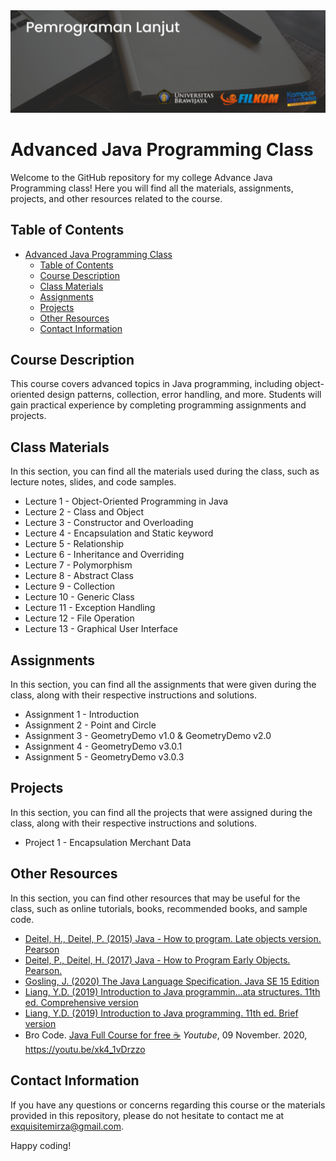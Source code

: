 <img src="https://raw.githubusercontent.com/MirzaHilmi/Advance-Java-Programing/master/header-image.png" alt="banner that says Pemrograman Lanjut Class">

# Advanced Java Programming Class

Welcome to the GitHub repository for my college Advance Java Programming class! Here you will find all the materials, assignments, projects, and other resources related to the course.

## Table of Contents

- [Advanced Java Programming Class](#advanced-java-programming-class)
  - [Table of Contents](#table-of-contents)
  - [Course Description](#course-description)
  - [Class Materials](#class-materials)
  - [Assignments](#assignments)
  - [Projects](#projects)
  - [Other Resources](#other-resources)
  - [Contact Information](#contact-information)

## Course Description

This course covers advanced topics in Java programming, including object-oriented design patterns, collection, error handling, and more. Students will gain practical experience by completing programming assignments and projects.

## Class Materials 

In this section, you can find all the materials used during the class, such as lecture notes, slides, and code samples.

* Lecture 1  - Object-Oriented Programming in Java
* Lecture 2  - Class and Object
* Lecture 3  - Constructor and Overloading
* Lecture 4  - Encapsulation and Static keyword
* Lecture 5  - Relationship
* Lecture 6  - Inheritance and Overriding
* Lecture 7  - Polymorphism
* Lecture 8  - Abstract Class
* Lecture 9  - Collection
* Lecture 10 - Generic Class
* Lecture 11 - Exception Handling
* Lecture 12 - File Operation
* Lecture 13 - Graphical User Interface

## Assignments

In this section, you can find all the assignments that were given during the class, along with their respective instructions and solutions.

* Assignment 1 - Introduction
* Assignment 2 - Point and Circle
* Assignment 3 - GeometryDemo v1.0 & GeometryDemo v2.0
* Assignment 4 - GeometryDemo v3.0.1
* Assignment 5 - GeometryDemo v3.0.3

## Projects

In this section, you can find all the projects that were assigned during the class, along with their respective instructions and solutions.

* Project 1 - Encapsulation Merchant Data

## Other Resources

In this section, you can find other resources that may be useful for the class, such as online tutorials, books, recommended books, and sample code.

* [Deitel, H., Deitel, P. (2015) Java - How to program. Late objects version. Pearson][book-1]
* [Deitel, P., Deitel, H. (2017) Java - How to Program Early Objects. Pearson.][book-2]
* [Gosling, J. (2020) The Java Language Specification. Java SE 15 Edition][book-3]
* [Liang, Y.D. (2019) Introduction to Java programmin…ata structures. 11th ed. Comprehensive version][book-4]
* [Liang, Y.D. (2019) Introduction to Java programming. 11th ed. Brief version][book-5]
* Bro Code. [Java Full Course for free ☕][yt-link-1] *Youtube*, 09 November. 2020, https://youtu.be/xk4_1vDrzzo

## Contact Information

If you have any questions or concerns regarding this course or the materials provided in this repository, please do not hesitate to contact me at [exquisitemirza@gmail.com][email-me].

Happy coding!

[email-me]: mailto:exquisitemirza@gmail.com
[book-1]: https://www.amazon.com/Java-Program-Late-Objects-11th/dp/0134791401
[book-2]: https://www.amazon.com/Java-Program-Early-Objects-Deitel/dp/0134743350
[book-3]: https://docs.oracle.com/javase/specs/jls/se15/jls15.pdf
[book-4]: https://www.amazon.com/Introduction-Programming-Structures-Comprehensive-Version/dp/0134670949
[book-5]: https://www.amazon.com/Introduction-Java-Programming-Brief-Version/dp/0134611039
[yt-link-1]: https://youtu.be/xk4_1vDrzzo